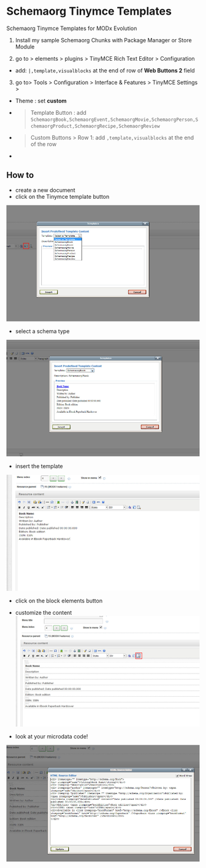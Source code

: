 Schemaorg Tinymce Templates
===========================

Schemaorg Tinymce Templates for MODx Evolution


1) Install my sample Schemaorg Chunks with Package Manager or Store Module

2) go to > elements > plugins > TinyMCE Rich Text Editor > Configuration
* add: ```|,template,visualblocks``` at the end of row of **Web Buttons 2** field

3) go to> Tools > Configuration > Interface & Features > TinyMCE Settings > 

* Theme : set **custom**

* > Template Button : add ```SchemaorgBook,SchemaorgEvent,SchemaorgMovie,SchemaorgPerson,SchemaorgProduct,SchemaorgRecipe,SchemaorgReview```

* > Custom Buttons > Row 1:  add ```,template,visualblocks``` at the end of the row
* 

## How to

* create a new document
* click on the Tinymce template button

![template button](https://raw.githubusercontent.com/Nicola1971/training-materials/master/Images/schematinymce/select-schema.jpg)

* select a schema type

![schema type](https://raw.githubusercontent.com/Nicola1971/training-materials/master/Images/schematinymce/schema-book-preview.jpg)

* insert the template


![template](https://raw.githubusercontent.com/Nicola1971/training-materials/master/Images/schematinymce/book-editor.jpg)

* click on the block elements button
* customize the content 
![block button](https://raw.githubusercontent.com/Nicola1971/training-materials/master/Images/schematinymce/block-elements.jpg)


*  look at your microdata code!

![microdata code](https://raw.githubusercontent.com/Nicola1971/training-materials/master/Images/schematinymce/microdata-code.jpg)



